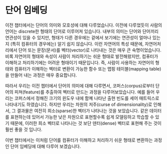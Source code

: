 # 단어 임베딩

이전 챕터에서는 단어의 의미와 모호성에 대해 다루었습니다. 이전에 다루었듯이 사람의 언어는 discrete한 형태의 단어로 이루어져 있습니다. 내부의 의미는 단어와 단어끼리 연관성이 있을 수 있지만, 형태가 다른 경우에는 겉에서 보기에는 연관성이 얼마나 있는지 (특히 컴퓨터의 경우에는) 알기 쉽지 않습니다. 이런 자연어의 특성 때문에, 자연어처리에서 단어 또는 문장(문서)를 벡터(vector)로 나타내는 것은 매우 큰 숙명이었습니다. 비록 자연어의 형태와 속성이 사람이 처리하기는 쉬운 형태로 발전해왔지만, 컴퓨터가 이해하고 처리하기에는 어려운 형태이기 때문입니다. 즉, 사람이 사용하는 자연어의 형태와 컴퓨터가 이해하는 벡터로 변환이 가능한 함수 또는 맵핑 테이블(mapping table)을 만들어 내는 과정은 매우 중요합니다.

따라서 우리는 이전 챕터에서 단어의 의미에 대해 다루면서, 코퍼스(corpus)로부터 단어의 피쳐(feature)를 추출하여 벡터로 만드는 과정을 다루어보았습니다. 예를 들어 우리는 코퍼스에서 정해진 크기의 윈도우 내에 함꼐 나타난 출현 빈도를 세어 매트릭스로 나타내기도 하였습니다. 하지만 우리는 차원의 저주(curse of dimensionality)로 인해서, 그 결과물은 여전히 희소(sparse)한 벡터가 나타나는 것을 보았습니다. 같은 데이터를 표현하는데 있어서 가능한 낮은 차원으로 표현할수록 쉽게 모델링하고 학습할 수 있기 때문에, 이러한 희소 벡터로 나타나는 것 보단 덴터(dense) 벡터로 표현해 주는 것이 훨씬 좋을 것 입니다.

이번 챕터에서는 이처럼 단어를 컴퓨터가 이해하고 처리하기 쉬운 형태로 변환하는 과정인 단어 임베딩에 대해 다루어 보겠습니다.
